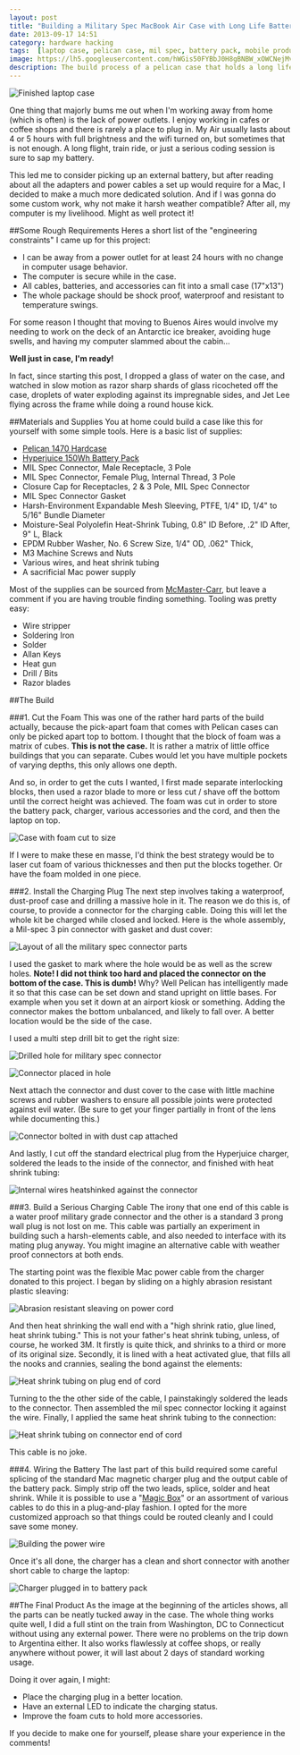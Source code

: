 ```yaml
---
layout: post
title: "Building a Military Spec MacBook Air Case with Long Life Battery"
date: 2013-09-17 14:51
category: hardware hacking
tags:  [laptop case, pelican case, mil spec, battery pack, mobile productivity]
image: https://lh5.googleusercontent.com/hWGis50FYBbJ0H8gBNBW_xOWCNejMvvvw7oaAu8cg3s=w880-h247-no
description: The build process of a pelican case that holds a long life battery pack with custom connectors to charge the battery and the mac book air inside.
---
```

![Finished laptop case](/images/post-content/mil-spec-mac/done.jpeg)

One thing that majorly bums me out when I'm working away from home (which is often) is the lack of power outlets. I enjoy working in cafes or coffee shops and there is rarely a place to plug in. My Air usually lasts about 4 or 5 hours with full brightness and the wifi turned on, but sometimes that is not enough. A long flight, train ride, or just a serious coding session is sure to sap my battery.

This led me to consider picking up an external battery, but after reading about all the adapters and power cables a set up would require for a Mac, I decided to make a much more dedicated solution. And if I was gonna do some custom work, why not make it harsh weather compatible? After all, my computer is my livelihood. Might as well protect it!

##Some Rough Requirements
Heres a short list of the "engineering constraints" I came up for this project:

- I can be away from a power outlet for at least 24 hours with no change in computer usage behavior.
- The computer is secure while in the case.
- All cables, batteries, and accessories can fit into a small case (17"x13")
- The whole package should be shock proof, waterproof and resistant to temperature swings.

For some reason I thought that moving to Buenos Aires would involve my needing to work on the deck of an Antarctic ice breaker, avoiding huge swells, and having my computer slammed about the cabin…

**Well just in case, I'm ready!**

In fact, since starting this post, I dropped a glass of water on the case, and watched in slow motion as razor sharp shards of glass ricocheted off the case, droplets of water exploding against its impregnable sides, and Jet Lee flying across the frame while doing a round house kick.

##Materials and Supplies
You at home could build a case like this for yourself with some simple tools. Here is a basic list of supplies:

- [Pelican 1470 Hardcase](http://www.amazon.com/gp/product/B00152KDBI/ref=oh_details_o03_s00_i00?ie=UTF8&psc=1)
- [Hyperjuice 150Wh Battery Pack](http://www.hypershop.com/HyperJuice/External-Battery-for-MacBook-iPad-iPhone-USB-150Wh/MBP-150.html)
- MIL Spec Connector, Male Receptacle, 3 Pole
- MIL Spec Connector, Female Plug, Internal Thread, 3 Pole
- Closure Cap for Receptacles, 2 & 3 Pole, MIL Spec Connector
- MIL Spec Connector Gasket
- Harsh-Environment Expandable Mesh Sleeving, PTFE, 1/4" ID, 1/4" to 5/16" Bundle Diameter
- Moisture-Seal Polyolefin Heat-Shrink Tubing, 0.8" ID Before, .2" ID After, 9" L, Black
- EPDM Rubber Washer, No. 6 Screw Size, 1/4" OD, .062" Thick,
- M3 Machine Screws and Nuts
- Various wires, and heat shrink tubing
- A sacrificial Mac power supply

Most of the supplies can be sourced from [McMaster-Carr](http://www.mcmaster.com/), but leave a comment if you are having trouble finding something. Tooling was pretty easy:

- Wire stripper
- Soldering Iron
- Solder
- Allan Keys
- Heat gun
- Drill / Bits
- Razor blades

##The Build

###1. Cut the Foam
This was one of the rather hard parts of the build actually, because the pick-apart foam that comes with Pelican cases can only be picked apart top to bottom. I thought that the block of foam was a matrix of cubes. **This is not the case.** It is rather a matrix of little office buildings that you can separate. Cubes would let you have multiple pockets of varying depths, this only allows one depth.

And so, in order to get the cuts I wanted, I first made separate interlocking blocks, then used a razor blade to more or less cut / shave off the bottom until the correct height was achieved. The foam was cut in order to store the battery pack, charger, various accessories and the cord, and then the laptop on top.

![Case with foam cut to size](/images/post-content/mil-spec-mac/foam.jpeg)

If I were to make these en masse, I'd think the best strategy would be to laser cut foam of various thicknesses and then put the blocks together. Or have the foam molded in one piece.

###2. Install the Charging Plug
The next step involves taking a waterproof, dust-proof case and drilling a massive hole in it. The reason we do this is, of course, to provide a connector for the charging cable. Doing this will let the whole kit be charged while closed and locked. Here is the whole assembly, a Mil-spec 3 pin connector with gasket and dust cover:

![Layout of all the military spec connector parts](/images/post-content/mil-spec-mac/connector.jpeg)

I used the gasket to mark where the hole would be as well as the screw holes. **Note! I did not think too hard and placed the connector on the bottom of the case. This is dumb!** Why? Well Pelican has intelligently made it so that this case can be set down and stand upright on little bases. For example when you set it down at an airport kiosk or something. Adding the connector makes the bottom unbalanced, and likely to fall over. A better location would be the side of the case.

I used a multi step drill bit to get the right size:

![Drilled hole for military spec connector](/images/post-content/mil-spec-mac/hole.jpeg)

![Connector placed in hole](/images/post-content/mil-spec-mac/connector2.jpeg)

Next attach the connector and dust cover to the case with little machine screws and rubber washers to ensure all possible joints were protected against evil water. (Be sure to get your finger partially in front of the lens while documenting this.)

![Connector bolted in with dust cap attached](/images/post-content/mil-spec-mac/cover.jpeg)

And lastly, I cut off the standard electrical plug from the Hyperjuice charger, soldered the leads to the inside of the connector, and finished with heat shrink tubing:

![Internal wires heatshinked against the connector](/images/post-content/mil-spec-mac/wiring.jpeg)

###3. Build a Serious Charging Cable
The irony that one end of this cable is a water proof military grade connector and the other is a standard 3 prong wall plug is not lost on me. This cable was partially an experiment in building such a harsh-elements cable, and also needed to interface with its mating plug anyway. You might imagine an alternative cable with weather proof connectors at both ends.

The starting point was the flexible Mac power cable from the charger donated to this project. I began by sliding on a highly abrasion resistant plastic sleaving:

![Abrasion resistant sleaving on power cord](/images/post-content/mil-spec-mac/sleave.jpeg)

And then heat shrinking the wall end with a "high shrink ratio, glue lined, heat shrink tubing." This is not your father's heat shrink tubing, unless, of course, he worked 3M. It firstly is quite thick, and shrinks to a third or more of its original size. Secondly, it is lined with a heat activated glue, that fills all the nooks and crannies, sealing the bond against the elements:

![Heat shrink tubing on plug end of cord](/images/post-content/mil-spec-mac/plug.jpeg)

Turning to the the other side of the cable, I painstakingly soldered the leads to the connector. Then assembled the mil spec connector locking it against the wire. Finally, I applied the same heat shrink tubing to the connection:

![Heat shrink tubing on connector end of cord](/images/post-content/mil-spec-mac/heat-shrink.jpeg)

This cable is no joke.

###4. Wiring the Battery
The last part of this build required some careful splicing of the standard Mac magnetic charger plug and the output cable of the battery pack. Simply strip off the two leads, splice, solder and heat shrink. While it is possible to use a "[Magic Box](http://www.hypershop.com/MBP-BOX.html)" or an assortment of various cables to do this in a plug-and-play fashion. I opted for the more customized approach so that things could be routed cleanly and I could save some money.

![Building the power wire](/images/post-content/mil-spec-mac/power-wire.jpeg)

Once it's all done, the charger has a clean and short connector with another short cable to charge the laptop:

![Charger plugged in to battery pack](/images/post-content/mil-spec-mac/charger.jpeg)

##The Final Product
As the image at the beginning of the articles shows, all the parts can be neatly tucked away in the case. The whole thing works quite well, I did a full stint on the train from Washington, DC to Connecticut without using any external power. There were no problems on the trip down to Argentina either. It also works flawlessly at coffee shops, or really anywhere without power, it will last about 2 days of standard working usage.

Doing it over again, I might:

- Place the charging plug in a better location.
- Have an external LED to indicate the charging status.
- Improve the foam cuts to hold more accessories.

If you decide to make one for yourself, please share your experience in the comments!
